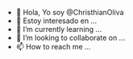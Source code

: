 - 👋 Hola, Yo soy @ChristhianOliva
- 👀 Estoy interesado en ...
- 🌱 I’m currently learning ...
- 💞️ I’m looking to collaborate on ...
- 📫 How to reach me ...

<!---
ChristhianOliva/ChristhianOliva is a ✨ special ✨ repository because its `README.md` (this file) appears on your GitHub profile.
You can click the Preview link to take a look at your changes.
--->
